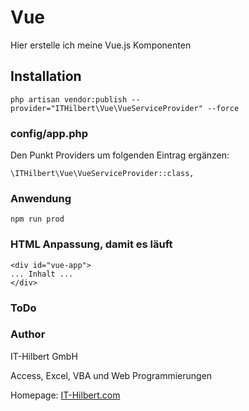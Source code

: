 # Vue

Hier erstelle ich meine Vue.js Komponenten


## Installation
```
php artisan vendor:publish --provider="ITHilbert\Vue\VueServiceProvider" --force
```

### config/app.php
Den Punkt Providers um folgenden Eintrag ergänzen:
```
\ITHilbert\Vue\VueServiceProvider::class,
```

### Anwendung
```
npm run prod
```

### HTML Anpassung, damit es läuft
```
<div id="vue-app">
... Inhalt ...
</div>
```

### ToDo


### Author
IT-Hilbert GmbH

Access, Excel, VBA und Web Programmierungen

Homepage: [IT-Hilbert.com](https://www.IT-Hilbert.com) 
